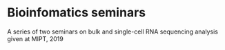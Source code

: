 # Bioinfomatics seminars
A series of two seminars on bulk and single-cell RNA sequencing analysis given at MIPT, 2019

